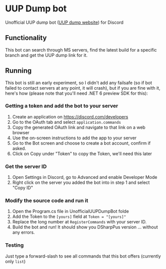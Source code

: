 # UUP Dump bot
Unofficial UUP dump bot ([UUP dump website](https://uupdump.net)) for Discord

## Functionality
This bot can search through MS servers, find the latest build for a specific branch and get the UUP dump link for it.

## Running
This bot is still an early experiment, so I didn't add any failsafe (so if bot failed to contact servers at any point, it will crash),
but if you are fine with it, here's how (please note that you'll need .NET 6 preview SDK for this):

### Getting a token and add the bot to your server

  1. Create an application on https://discord.com/developers
  2. Go to the OAuth tab and select `application.commands`
  3. Copy the generated OAuth link and navigate to that link on a web browser
  4. Use the on-screen instructions to add the app to your server
  5. Go to the Bot screen and choose to create a bot account, confirm if asked.
  6. Click on Copy under "Token" to copy the Token, we'll need this later
  
### Get the server ID
  1. Open Settings in Discord, go to Advanced and enable Developer Mode
  2. Right click on the server you added the bot into in step 1 and select "Copy ID"
  
### Modify the source code and run it

  1. Open the Program.cs file in UnofficialUUPDumpBot folde
  2. Add the Token to the `[yours]` field at `Token = "[yours]"`
  3. Replace the long number at `RegisterCommands` with your server ID.
  4. Build the bot and run! It should show you DSharpPus version ... without any errors.

### Testing

Just type a forward-slash to see all commands that this bot offers (currently only `list`)

